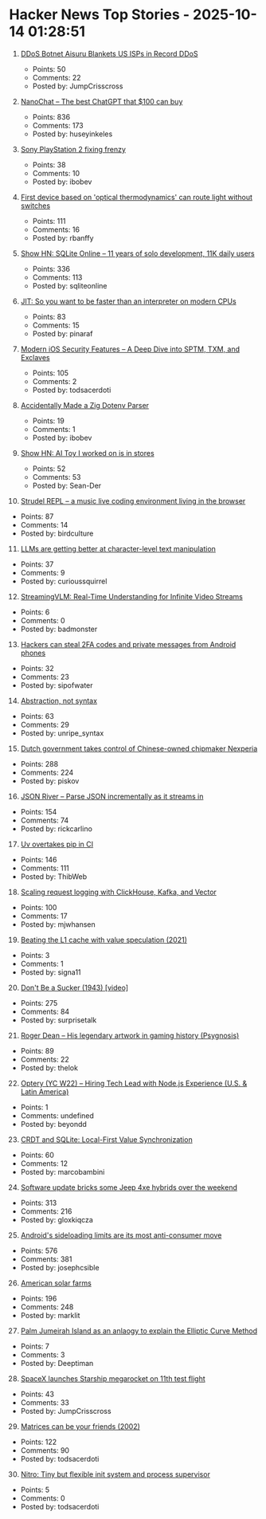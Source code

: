 # Hacker News Top Stories - 2025-10-14 01:28:51

1. [DDoS Botnet Aisuru Blankets US ISPs in Record DDoS](https://krebsonsecurity.com/2025/10/ddos-botnet-aisuru-blankets-us-isps-in-record-ddos/)
   - Points: 50
   - Comments: 22
   - Posted by: JumpCrisscross

2. [NanoChat – The best ChatGPT that $100 can buy](https://github.com/karpathy/nanochat)
   - Points: 836
   - Comments: 173
   - Posted by: huseyinkeles

3. [Sony PlayStation 2 fixing frenzy](https://retrohax.net/sony-playstation-2-fixing-frenzy/)
   - Points: 38
   - Comments: 10
   - Posted by: ibobev

4. [First device based on 'optical thermodynamics' can route light without switches](https://phys.org/news/2025-10-device-based-optical-thermodynamics-route.html)
   - Points: 111
   - Comments: 16
   - Posted by: rbanffy

5. [Show HN: SQLite Online – 11 years of solo development, 11K daily users](https://sqliteonline.com/)
   - Points: 336
   - Comments: 113
   - Posted by: sqliteonline

6. [JIT: So you want to be faster than an interpreter on modern CPUs](https://www.pinaraf.info/2025/10/jit-so-you-want-to-be-faster-than-an-interpreter-on-modern-cpus/)
   - Points: 83
   - Comments: 15
   - Posted by: pinaraf

7. [Modern iOS Security Features – A Deep Dive into SPTM, TXM, and Exclaves](https://arxiv.org/abs/2510.09272)
   - Points: 105
   - Comments: 2
   - Posted by: todsacerdoti

8. [Accidentally Made a Zig Dotenv Parser](https://dayvster.com/blog/accidentally-made-a-zig-dotenv-parser/)
   - Points: 19
   - Comments: 1
   - Posted by: ibobev

9. [Show HN: AI Toy I worked on is in stores](https://www.walmart.com/ip/SANTA-SMAGICAL-PHONE/16364964771)
   - Points: 52
   - Comments: 53
   - Posted by: Sean-Der

10. [Strudel REPL – a music live coding environment living in the browser](https://strudel.cc)
   - Points: 87
   - Comments: 14
   - Posted by: birdculture

11. [LLMs are getting better at character-level text manipulation](https://blog.burkert.me/posts/llm_evolution_character_manipulation/)
   - Points: 37
   - Comments: 9
   - Posted by: curioussquirrel

12. [StreamingVLM: Real-Time Understanding for Infinite Video Streams](https://arxiv.org/abs/2510.09608)
   - Points: 6
   - Comments: 0
   - Posted by: badmonster

13. [Hackers can steal 2FA codes and private messages from Android phones](https://arstechnica.com/security/2025/10/no-fix-yet-for-attack-that-lets-hackers-pluck-2fa-codes-from-android-phones/)
   - Points: 32
   - Comments: 23
   - Posted by: sipofwater

14. [Abstraction, not syntax](https://ruudvanasseldonk.com/2025/abstraction-not-syntax)
   - Points: 63
   - Comments: 29
   - Posted by: unripe_syntax

15. [Dutch government takes control of Chinese-owned chipmaker Nexperia](https://www.cnbc.com/2025/10/13/dutch-government-takes-control-of-chinese-owned-chipmaker-nexperia.html)
   - Points: 288
   - Comments: 224
   - Posted by: piskov

16. [JSON River – Parse JSON incrementally as it streams in](https://github.com/rictic/jsonriver)
   - Points: 154
   - Comments: 74
   - Posted by: rickcarlino

17. [Uv overtakes pip in CI](https://wagtail.org/blog/uv-overtakes-pip-in-ci/)
   - Points: 146
   - Comments: 111
   - Posted by: ThibWeb

18. [Scaling request logging with ClickHouse, Kafka, and Vector](https://www.geocod.io/code-and-coordinates/2025-10-02-from-millions-to-billions/)
   - Points: 100
   - Comments: 17
   - Posted by: mjwhansen

19. [Beating the L1 cache with value speculation (2021)](https://mazzo.li/posts/value-speculation.html)
   - Points: 3
   - Comments: 1
   - Posted by: signa11

20. [Don't Be a Sucker (1943) [video]](https://www.youtube.com/watch?v=vGAqYNFQdZ4)
   - Points: 275
   - Comments: 84
   - Posted by: surprisetalk

21. [Roger Dean – His legendary artwork in gaming history (Psygnosis)](https://spillhistorie.no/2025/10/03/legends-of-the-games-industry-roger-dean/)
   - Points: 89
   - Comments: 22
   - Posted by: thelok

22. [Optery (YC W22) – Hiring Tech Lead with Node.js Experience (U.S. & Latin America)](https://www.optery.com/careers/)
   - Points: 1
   - Comments: undefined
   - Posted by: beyondd

23. [CRDT and SQLite: Local-First Value Synchronization](https://marcobambini.substack.com/p/the-secret-life-of-a-local-first)
   - Points: 60
   - Comments: 12
   - Posted by: marcobambini

24. [Software update bricks some Jeep 4xe hybrids over the weekend](https://arstechnica.com/cars/2025/10/software-update-bricks-some-jeep-4xe-hybrids-over-the-weekend/)
   - Points: 313
   - Comments: 216
   - Posted by: gloxkiqcza

25. [Android's sideloading limits are its most anti-consumer move](https://www.makeuseof.com/androids-sideloading-limits-are-anti-consumer-move-yet/)
   - Points: 576
   - Comments: 381
   - Posted by: josephcsible

26. [American solar farms](https://tech.marksblogg.com/american-solar-farms.html)
   - Points: 196
   - Comments: 248
   - Posted by: marklit

27. [Palm Jumeirah Island as an anlaogy to explain the Elliptic Curve Method](https://codingpirate.com/elliptic-curve-method-visualization-for-integer-factorization-the-palm-jumeirah-as-an-analogy-via-63aec62b29bd)
   - Points: 7
   - Comments: 3
   - Posted by: Deeptiman

28. [SpaceX launches Starship megarocket on 11th test flight](https://www.cnn.com/science/live-news/spacex-starship-flight-11-launch-10-13-25)
   - Points: 43
   - Comments: 33
   - Posted by: JumpCrisscross

29. [Matrices can be your friends (2002)](https://www.sjbaker.org/steve/omniv/matrices_can_be_your_friends.html)
   - Points: 122
   - Comments: 90
   - Posted by: todsacerdoti

30. [Nitro: Tiny but flexible init system and process supervisor](https://github.com/leahneukirchen/nitro)
   - Points: 5
   - Comments: 0
   - Posted by: todsacerdoti

